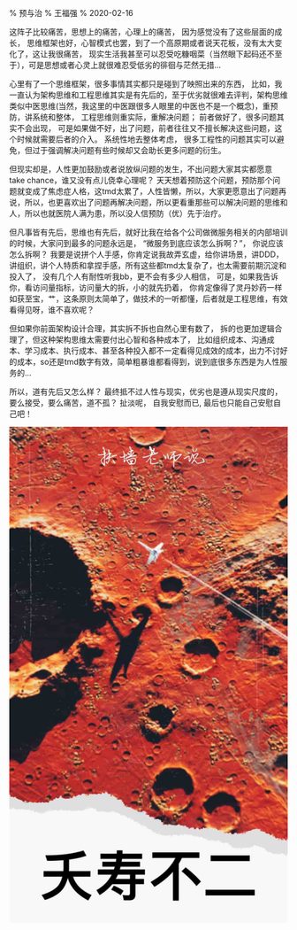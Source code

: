 % 预与治
% 王福强
% 2020-02-16

这阵子比较痛苦，思想上的痛苦，心理上的痛苦， 因为感觉没有了这些层面的成长， 思维框架也好，心智模式也罢，到了一个高原期或者说天花板，没有太大变化了，这让我很痛苦， 现实生活我甚至可以忍受吃糠咽菜（当然眼下起码还不至于），可是思想或者心灵上就很难忍受低劣的徘徊与茫然无措...

心里有了一个思维框架，很多事情其实都只是碰到了映照出来的东西， 比如，我一直认为架构思维和工程思维其实是有先后的，至于优劣就很难去评判，架构思维类似中医思维(当然，我这里的中医跟很多人眼里的中医也不是一个概念)，重预防，讲系统和整体， 工程思维则重实际，重解决问题； 前者做好了，很多问题其实不会出现， 可是如果做不好，出了问题，前者往往又不擅长解决这些问题，这个时候就需要后者的介入。 系统性地去整体考虑， 很多工程性的问题其实可以避免，但过于强调解决问题有些时候却又会助长更多问题的衍生。

但现实却是，人性更加鼓励或者说放纵问题的发生，不出问题大家其实都愿意take chance，谁又没有点儿侥幸心理呢？ 天天想着预防这个问题，预防那个问题就变成了焦虑症人格，这tmd太累了，人性皆懒，所以，大家更愿意出了问题再说，所以，也更喜欢出了问题再解决问题，所以更看重那些可以解决问题的思维和人，所以也就医院人满为患，所以没人信预防（优）先于治疗。

但凡事皆有先后，思维也有先后，就好比我在给各个公司做微服务相关的内部培训的时候，大家问到最多的问题永远是， “微服务到底应该怎么拆啊？”， 你说应该怎么拆啊？ 我要是说拼个人手感，你肯定说我故弄玄虚，给你讲场景，讲DDD，讲组织，讲个人特质和拿捏手感，所有这些都tmd太复杂了，也太需要前期沉淀和投入了， 没有几个人有耐性听我bb，更不会有多少人相信， 可是，如果我告诉你，看访问量指标，访问量大的拆，小的就先扔着， 你肯定像得了灵丹妙药一样如获至宝，艹，这条原则太简单了，做技术的一听都懂，后者就是工程思维，有效看得见呀，谁不喜欢呢？

但如果你前面架构设计合理，其实拆不拆也自然心里有数了， 拆的也更加逻辑合理了，但这种架构思维太需要付出心智和各种成本了， 比如组织成本、沟通成本、学习成本、执行成本、甚至各种投入都不一定看得见成效的成本，出力不讨好的成本，so还是tmd数字有效，简单粗暴谁都看得到，说到底很多东西是为人性服务的...

所以，道有先后又怎么样？ 最终抵不过人性与现实，优劣也是遵从现实尺度的， 要么接受，要么痛苦，道不孤？ 扯淡呢， 自我安慰而已, 最后也只能自己安慰自己吧！

![](images/yaoshoubuer.jpg)











